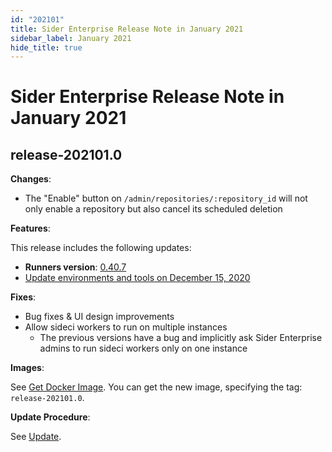 ```yaml
---
id: "202101"
title: Sider Enterprise Release Note in January 2021
sidebar_label: January 2021
hide_title: true
---
```


# Sider Enterprise Release Note in January 2021

## release-202101.0

**Changes**:

- The "Enable" button on `/admin/repositories/:repository_id` will not only enable a repository but also cancel its scheduled deletion

**Features**:

This release includes the following updates:

- **Runners version**: [0.40.7](https://github.com/sider/runners/releases/tag/0.40.7)
- [Update environments and tools on December 15, 2020](../../news/2020.md#update-environments-and-tools-on-december-15-2020)

**Fixes**:

- Bug fixes & UI design improvements
- Allow sideci workers to run on multiple instances
  - The previous versions have a bug and implicitly ask Sider Enterprise admins to run sideci workers only on one instance

**Images**:

See [Get Docker Image](../installation.md#get-docker-image). You can get the new image, specifying the tag: `release-202101.0`.

**Update Procedure**:

See [Update](../updating.md).
